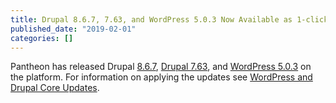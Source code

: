```yaml
---
title: Drupal 8.6.7, 7.63, and WordPress 5.0.3 Now Available as 1-click Updates
published_date: "2019-02-01"
categories: []
---
```

Pantheon has released Drupal [8.6.7](https://www.drupal.org/project/drupal/releases/8.6.7), [Drupal 7.63](https://www.drupal.org/project/drupal/releases/7.63), and [WordPress 5.0.3](https://wordpress.org/news/2019/01/wordpress-5-0-3-maintenance-release/) on the platform. For information on applying the updates see [WordPress and Drupal Core Updates](/core-updates).
